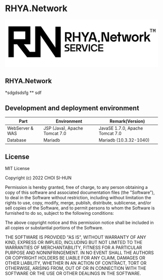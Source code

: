 RHYA.Network
===

![RHYA.Network Logo](rhya-network-logo.png)

## RHYA.Network
*sdgdsdsfg
** sdf

## Development and deployment environment
| Part                           | Environment                     | Remark(Version)                 |
| --------------------------     | ------------------------------- | ------------------------------- |
| WebServer & WAS                | JSP (Java), Apache Tomcat 7.0   | JavaSE 1.7.0, Apache Tomcat 7.0 |
| Database                       | Mariadb                         | Mariadb (10.3.32-1040)          |


## License
MIT License

Copyright (c) 2022 CHOI SI-HUN

Permission is hereby granted, free of charge, to any person obtaining a copy
of this software and associated documentation files (the "Software"), to deal
in the Software without restriction, including without limitation the rights
to use, copy, modify, merge, publish, distribute, sublicense, and/or sell
copies of the Software, and to permit persons to whom the Software is
furnished to do so, subject to the following conditions:

The above copyright notice and this permission notice shall be included in all
copies or substantial portions of the Software.

THE SOFTWARE IS PROVIDED "AS IS", WITHOUT WARRANTY OF ANY KIND, EXPRESS OR
IMPLIED, INCLUDING BUT NOT LIMITED TO THE WARRANTIES OF MERCHANTABILITY,
FITNESS FOR A PARTICULAR PURPOSE AND NONINFRINGEMENT. IN NO EVENT SHALL THE
AUTHORS OR COPYRIGHT HOLDERS BE LIABLE FOR ANY CLAIM, DAMAGES OR OTHER
LIABILITY, WHETHER IN AN ACTION OF CONTRACT, TORT OR OTHERWISE, ARISING FROM,
OUT OF OR IN CONNECTION WITH THE SOFTWARE OR THE USE OR OTHER DEALINGS IN THE
SOFTWARE.
